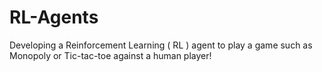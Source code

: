 # RL-Agents
Developing a Reinforcement Learning ( RL ) agent to play a game such as Monopoly or Tic-tac-toe against a human player!

